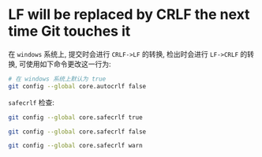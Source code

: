 # LF will be replaced by CRLF the next time Git touches it

在 `windows` 系统上, 提交时会进行 `CRLF->LF` 的转换, 检出时会进行 `LF->CRLF` 的转换, 可使用如下命令更改这一行为:

```bash
# 在 windows 系统上默认为 true
git config --global core.autocrlf false
```

`safecrlf` 检查:

```bash
git config --global core.safecrlf true

git config --global core.safecrlf false

git config --global core.safecrlf warn
```